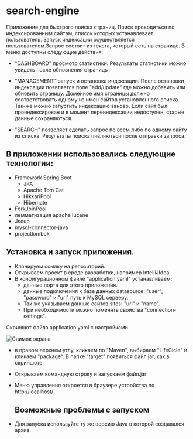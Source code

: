 # search-engine

Приложение для быстрого поиска страниц.
Поиск проводиться по индексированным сайтам, список которых устанавлевает пользователь.
Запуск индексации осуществляется пользователем.Запрос состоит из текста, который есть на странице.
В меню доступны следующие действия:
  - "DASHBOARD" просмотр статистики. Результаты статистики можно увидеть после обновления страницы.  
  - "MANAGEMENT" запуск и остановка индексации. После остановки индексации появляется поле "add/update" где можно добавить или обновить страницу.
  Доменное имя страницы должно соответствовать одному из имен сайтов установленного списка. Так-же можно запустить индексацию заново. Если сайт был
  проиндексирован и в момент переиндексации недоступен, старые данные сохраняються.
   
  - "SEARCH" позволяет сделать запрос по всем либо по одному сайту из списка. Результаты поиска пявляються после отправки запроса.


## В приложении использовались следующие технологии:
  
- Framework Spring Boot
  - JPA
  - Apache Tom Cat
  - HikkariPool
  - Hibernate
- ForkJoinPool
- лемматизация apache lucene
- Jsoup
- mysql-connector-java
- projectlombok
 

## Установка и запуск приложения.
- Клонируем ссылку на репозиторий.
- Открываем проект в среде разработки, например IntelliJIdea.
- В конфигурационном файле "application.yaml" устанавливаем:
  - данные порта для этого приложения. 
  - данные подключения к базе данных  datasource: "user", "password" и "url" путь к MySQL серверу.
  - Так же указываем данные сайтов sites: "url" и "name".
  - При необходимости можно поменять свойства "connection-settings".


Скриншот файла application.yaml с настройками

![Снимок экрана ](https://github.com/artem02121985/search-engine/assets/95944672/5529f428-0489-474d-8fbc-178ecd2f9d14)


- в правом верхнем углу, кликаем по "Maven", выбираем "LifeCicle" 
    и кликаем
 "package". В папке "target" появиться файл.jar, как в скриншоте.

- Открываем командную строку и запускаем файл.jar
- Меню управления откроется в браузере устройства по http://localhost/
  
  ## Возможные проблемы с запуском
- Для запуска используйте ту же версию Java в которой создавался архив.
  
  
  
